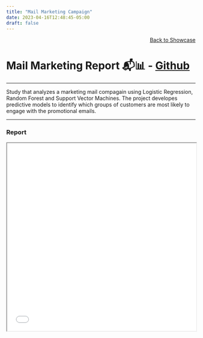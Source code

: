 ```yaml
---
title: "Mail Marketing Campaign"
date: 2023-04-16T12:48:45-05:00
draft: false
---
```

<a href = "/projects/showcase"><div style="text-align: right">Back to Showcase </div></a>
# Mail Marketing Report 📬📊 - [Github](https://github.com/soto-sergio/mailMarketing)

***
Study that analyzes a marketing mail compagain using Logistic Regression, Random Forest and Support Vector Machines. The project developes predictive models to identify which groups of customers are most likely to engage with the promotional emails.
***
### Report
<iframe src="../../../misc/mailmarketing-report.pdf" width="100%" height="500px"></iframe>
